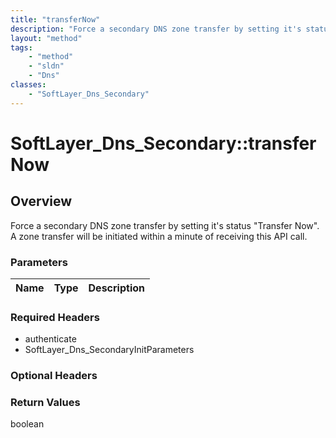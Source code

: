 ```yaml
---
title: "transferNow"
description: "Force a secondary DNS zone transfer by setting it's status 'Transfer Now'.  A zone transfer will be initiated within a m... "
layout: "method"
tags:
    - "method"
    - "sldn"
    - "Dns"
classes:
    - "SoftLayer_Dns_Secondary"
---
```

# SoftLayer_Dns_Secondary::transferNow
## Overview 
Force a secondary DNS zone transfer by setting it's status "Transfer Now".  A zone transfer will be initiated within a minute of receiving this API call. 

### Parameters 
|Name | Type | Description |
| --- | --- | --- |


### Required Headers
* authenticate
* SoftLayer_Dns_SecondaryInitParameters

### Optional Headers

### Return Values
boolean
